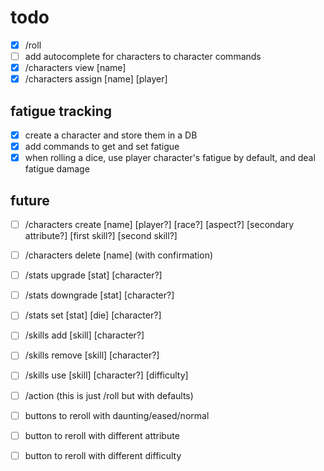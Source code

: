 # todo

- [x] /roll
- [ ] add autocomplete for characters to character commands
- [x] /characters view [name]
- [x] /characters assign [name] [player]

## fatigue tracking

- [x] create a character and store them in a DB
- [x] add commands to get and set fatigue
- [x] when rolling a dice, use player character's fatigue by default, and deal fatigue damage

## future

- [ ] /characters create [name] [player?] [race?] [aspect?] [secondary
      attribute?] [first skill?] [second skill?]
- [ ] /characters delete [name] (with confirmation)

- [ ] /stats upgrade [stat] [character?]
- [ ] /stats downgrade [stat] [character?]
- [ ] /stats set [stat] [die] [character?]

- [ ] /skills add [skill] [character?]
- [ ] /skills remove [skill] [character?]
- [ ] /skills use [skill] [character?] [difficulty]

- [ ] /action (this is just /roll but with defaults)

- [ ] buttons to reroll with daunting/eased/normal
- [ ] button to reroll with different attribute
- [ ] button to reroll with different difficulty
